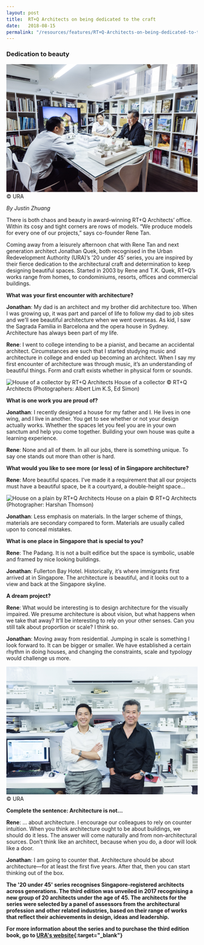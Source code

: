 ```yaml
---
layout: post
title:  RT+Q Architects on being dedicated to the craft
date:   2018-08-15
permalink: "/resources/features/RT+Q-Architects-on-being-dedicated-to-the-craft"
---
```

### **Dedication to beauty**

![Architects Rene Tan and Jonathan Quek at the interview in their office](/images/RTQ-interview.jpg)
© URA

*By Justin Zhuang*

There is both chaos and beauty in award-winning RT+Q Architects’ office. Within its cosy and tight corners are rows of models. “We produce models for every one of our projects,” says co-founder Rene Tan.

Coming away from a leisurely afternoon chat with Rene Tan and next generation architect Jonathan Quek, both recognised in the Urban Redevelopment Authority (URA)’s ’20 under 45’ series, you are inspired by their fierce dedication to the architectural craft and determination to keep designing beautiful spaces. Started in 2003 by Rene and T.K. Quek, RT+Q’s works range from homes, to condominiums, resorts, offices and commercial buildings.

**What was your first encounter with architecture?**

**Jonathan**: My dad is an architect and my brother did architecture too. When I was growing up, it was part and parcel of life to follow my dad to job sites and we’ll see beautiful architecture when we went overseas. As kid, I saw the Sagrada Familia in Barcelona and the opera house in Sydney. Architecture has always been part of my life.

**Rene**: I went to college intending to be a pianist, and became an accidental architect. Circumstances are such that I started studying music and architecture in college and ended up becoming an architect. When I say my first encounter of architecture was through music, it’s an understanding of beautiful things. Form and craft exists whether in physical form or sounds.

![House of a collector by RT+Q Architects](/images/RTQ-Project1.jpg)
House of a collector © RT+Q Architects (Photographers: Albert Lim K.S, Ed Simon)

**What is one work you are proud of?**

**Jonathan**: I recently designed a house for my father and I. He lives in one wing, and I live in another. You get to see whether or not your design actually works. Whether the spaces let you feel you are in your own sanctum and help you come together. Building your own house was quite a learning experience.

**Rene**: None and all of them. In all our jobs, there is something unique. To say one stands out more than other is hard. 

**What would you like to see more (or less) of in Singapore architecture?**

**Rene**: More beautiful spaces. I’ve made it a requirement that all our projects must have a beautiful space, be it a courtyard, a double-height space… 

![House on a plain by RT+Q Architects](/images/RTQ-Project2.jpg)
House on a plain © RT+Q Architects (Photographer: Harshan Thomson)

**Jonathan**: Less emphasis on materials. In the larger scheme of things, materials are secondary compared to form. Materials are usually called upon to conceal mistakes.

**What is one place in Singapore that is special to you?** 

**Rene**: The Padang. It is not a built edifice but the space is symbolic, usable and framed by nice looking buildings.

**Jonathan**: Fullerton Bay Hotel. Historically, it’s where immigrants first arrived at in Singapore. The architecture is beautiful, and it looks out to a view and back at the Singapore skyline. 

**A dream project?**

**Rene**: What would be interesting is to design architecture for the visually impaired. We presume architecture is about vision, but what happens when we take that away? It’ll be interesting to rely on your other senses. Can you still talk about proportion or scale? I think so.

**Jonathan**: Moving away from residential. Jumping in scale is something I look forward to. It can be bigger or smaller. We have established a certain rhythm in doing houses, and changing the constraints, scale and typology would challenge us more.

![Architects Rene Tan and Jonathan Quek at their office](/images/RTQ-front-shot.jpg)
© URA

**Complete the sentence: Architecture is not…**

**Rene**: … about architecture. I encourage our colleagues to rely on counter intuition. When you think architecture ought to be about buildings, we should do it less. The answer will come naturally and from non-architectural sources. Don’t think like an architect, because when you do, a door will look like a door. 

**Jonathan**: I am going to counter that. Architecture should be about architecture—for at least the first five years. After that, then you can start thinking out of the box. 

**The '20 under 45' series recognises Singapore-registered architects across generations. The third edition was unveiled in 2017 recognising a new group of 20 architects under the age of 45. The architects for the series were selected by a panel of assessors from the architectural profession and other related industries, based on their range of works that reflect their achievements in design, ideas and leadership.**

**For more information about the series and to purchase the third edition book, go to [URA's website](https://www.ura.gov.sg/Corporate/Resources/Publications/Books/Book-Details/2017-12_20-Under-45-the-third-edition){:target="_blank"}**
